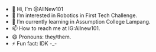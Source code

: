 - 👋 Hi, I’m @AllNew101
- 👀 I’m interested in Robotics in First Tech Challenge.
- 🌱 I’m currently learning in Assumption College Lampang.
- 📫 How to reach me at IG:Allnew101.
- 😄 Pronouns: they/them.
- ⚡ Fun fact: IDK -_-

<!---
AllNew101/AllNew101 is a ✨ special ✨ repository because its `README.md` (this file) appears on your GitHub profile.
You can click the Preview link to take a look at your changes.
--->
